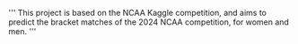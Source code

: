'''
This project is based on the NCAA Kaggle competition, and aims to predict the bracket matches of the 2024 NCAA competition, for women and men.
'''